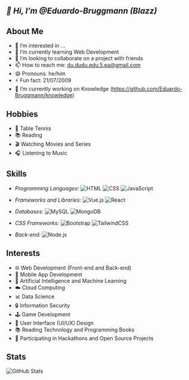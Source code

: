 ## **_👋 Hi, I’m @Eduardo-Bruggmann (Blazz)_**

## About Me
- 👀 I’m interested in ...
- 🌱 I’m currently learning Web Development
- 💞️ I’m looking to collaborate on a project with friends
- 📫 How to reach me: du.dudu.edu.5.ea@gmail.com
- 😄 Pronouns: he/him
- ⚡ Fun fact: 21/07/2009
- 🔭 I’m currently working on Knowledge (https://github.com/Eduardo-Bruggmann/knowledge)

## Hobbies

- 🏓 Table Tennis
- 📚 Reading
- 🎬 Watching Movies and Series
- 🎧 Listening to Music

## Skills
- *Programming Languages:*
  ![HTML](https://img.shields.io/badge/HTML5-E34F26?style=for-the-badge&logo=html5&logoColor=white)
  ![CSS](https://img.shields.io/badge/CSS3-1572B6?style=for-the-badge&logo=css3&logoColor=white)
  ![JavaScript](https://img.shields.io/badge/JavaScript-F7DF1E?style=for-the-badge&logo=javascript&logoColor=black)

- *Frameworks and Libraries:*
  ![Vue.js](https://img.shields.io/badge/Vue.js-35495E?style=for-the-badge&logo=vue.js&logoColor=4FC08D)
  ![React](https://img.shields.io/badge/React-20232A?style=for-the-badge&logo=react&logoColor=61DAFB)

- *Databases:*
  ![MySQL](https://img.shields.io/badge/MySQL-4479A1?style=for-the-badge&logo=mysql&logoColor=white)
  ![MongoDB](https://img.shields.io/badge/MongoDB-47A248?style=for-the-badge&logo=mongodb&logoColor=white)

- *CSS Frameworks:*
  ![Bootstrap](https://img.shields.io/badge/Bootstrap-563D7C?style=for-the-badge&logo=bootstrap&logoColor=white)
  ![TailwindCSS](https://img.shields.io/badge/TailwindCSS-38B2AC?style=for-the-badge&logo=tailwind-css&logoColor=white)

- *Back-end:*
  ![Node.js](https://img.shields.io/badge/Node.js-339933?style=for-the-badge&logo=nodedotjs&logoColor=white)

## Interests

- 🌐 Web Development (Front-end and Back-end)
- 📱 Mobile App Development
- 🧠 Artificial Intelligence and Machine Learning
- ☁️ Cloud Computing
- 📊 Data Science
- 🔒 Information Security
- 🕹 Game Development
- 🎨 User Interface (UI/UX) Design
- 📚 Reading Technology and Programming Books
- 🚀 Participating in Hackathons and Open Source Projects

## Stats
![GitHub Stats](https://github-readme-stats.vercel.app/api?username=Eduardo-Bruggmann&show_icons=true)

<!---
Eduardo-Bruggmann/Eduardo-Bruggmann is a ✨ special ✨ repository because its `README.md` (this file) appears on your GitHub profile.
You can click the Preview link to take a look at your changes.
--->
